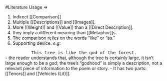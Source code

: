 #Literature 
Usage $\Rightarrow$
1. Indirect [[Comparison]]
2. Multiple [[Descriptions]] and [[Images]]. 
3. More [[Weight]] and [[Value]] than a [[Direct Description]]. 
4. they imply a different meaning than [[Metaphor]]s. 
5. The comparison relies on the words “like” or “as.”
6. Supporting device.
$e.g:$
<center><tt>
This tree is like the god of the forest.
</tt></center>
- the reader understands that, although the tree is certainly large, it isn’t large enough to be a god; the tree’s “godhood” is simply a description, not a relevant piece of information to the poem or story.
- It has two parts: [[Tenors]] and [[Vehicles (Lit)]].